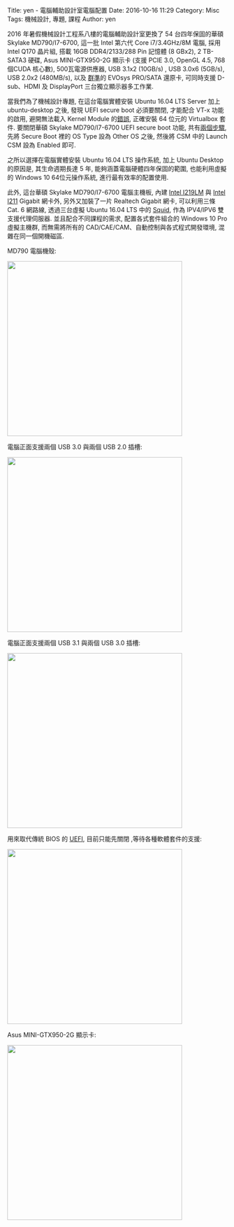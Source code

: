Title: yen - 電腦輔助設計室電腦配置
Date: 2016-10-16 11:29
Category: Misc
Tags: 機械設計, 專題, 課程
Author: yen

2016 年暑假機械設計工程系八樓的電腦輔助設計室更換了 54 台四年保固的華碩 Skylake MD790/I7-6700, 這一批 Intel 第六代 Core i7/3.4GHz/8M 電腦, 採用 Intel Q170 晶片組, 搭載 16GB DDR4/2133/288 Pin 記憶體 (8 GBx2), 2 TB-SATA3 硬碟, Asus MINI-GTX950-2G 顯示卡 (支援 PCIE 3.0, OpenGL 4.5, 768 個CUDA 核心數), 500瓦電源供應器, USB 3.1x2 (10GB/s) , USB 3.0x6 (5GB/s), USB 2.0x2 (480MB/s), 以及 <a href="http://www.teamsoftex.com">群準</a>的 EVOsys PRO/SATA 還原卡, 可同時支援 D-sub、HDMI 及 DisplayPort 三台獨立顯示器多工作業.

<!-- PELICAN_END_SUMMARY -->

當我們為了機械設計專題, 在這台電腦實體安裝 Ubuntu 16.04 LTS Server 加上 ubuntu-desktop 之後, 發現 UEFI secure boot 必須要關閉, 才能配合 VT-x 功能的啟用, 避開無法載入 Kernel Module 的<a href="https://forums.virtualbox.org/viewtopic.php?f=7&t=77363">錯誤</a>, 正確安裝 64 位元的 Virtualbox 套件. 要關閉華碩 Skylake MD790/I7-6700 UEFI secure boot 功能, 共有<a href="https://www.asus.com/tw/support/faq/1004383/">兩個步驟</a>, 先將 Secure Boot 裡的 OS Type 設為 Other OS 之後, 然後將 CSM 中的 Launch CSM 設為 Enabled 即可.

之所以選擇在電腦實體安裝 Ubuntu 16.04 LTS 操作系統, 加上 Ubuntu Desktop 的原因是, 其生命週期長達 5 年, 能夠涵蓋電腦硬體四年保固的範圍, 也能利用虛擬的 Windows 10 64位元操作系統, 進行最有效率的配置使用.

此外, 這台華碩 Skylake MD790/I7-6700 電腦主機板, 內建 <a href="http://www.intel.com/content/www/us/en/embedded/products/networking/ethernet-connection-i219-datasheet.html">Intel I219LM</a> 與 <a href="http://www.intel.com/content/www/us/en/embedded/products/networking/i211-ethernet-controller-datasheet.html">Intel I211</a> Gigabit 網卡外, 另外又加裝了一片 
Realtech Gigabit 網卡, 可以利用三條 Cat. 6 網路線, 透過三台虛擬 Ubuntu 16.04 LTS 中的 <a href="http://www.squid-cache.org/">Squid</a>, 作為 IPV4/IPV6 雙支援代理伺服器. 並且配合不同課程的需求, 配置各式套件組合的 Windows 10 Pro 虛擬主機群, 而無需將所有的 CAD/CAE/CAM、自動控制與各式程式開發環境, 混雜在同一個開機磁區.

MD790 電腦機殼:

<img src="http://coursemdetw.github.io/project_site_files/files/cadlab_pc/asus_md790.jpeg" width="400" />

電腦正面支援兩個 USB 3.0 與兩個 USB 2.0 插槽:

<img src="http://coursemdetw.github.io/project_site_files/files/cadlab_pc/asus_md790_1.jpeg" width="400" />

電腦正面支援兩個 USB 3.1 與兩個 USB 3.0 插槽:

<img src="http://coursemdetw.github.io/project_site_files/files/cadlab_pc/asus_md790_2.jpeg" width="400" />

用來取代傳統 BIOS 的 <a href="https://zh.wikipedia.org/wiki/%E7%B5%B1%E4%B8%80%E5%8F%AF%E5%BB%B6%E4%BC%B8%E9%9F%8C%E9%AB%94%E4%BB%8B%E9%9D%A2">UEFI</a>, 目前只能先關閉 ,等待各種軟體套件的支援:

<img src="http://coursemdetw.github.io/project_site_files/files/cadlab_pc/asus_md790_3.jpeg" width="400" />

Asus MINI-GTX950-2G 顯示卡:

<img src="http://coursemdetw.github.io/project_site_files/files/cadlab_pc/GTX950-M-2GD5_2D_500.png" width="400" />





